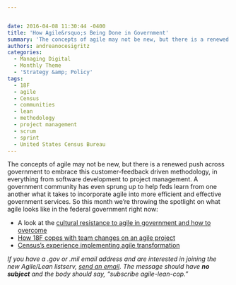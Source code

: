 ```yaml
---


date: 2016-04-08 11:30:44 -0400
title: 'How Agile&rsquo;s Being Done in Government'
summary: 'The concepts of agile may not be new, but there is a renewed push across government to embrace this customer-feedback driven methodology, in everything from software development to project management. A government community has even sprung up to help feds learn from one another what it takes to incorporate agile into more efficient and effective'
authors: andreanocesigritz
categories:
  - Managing Digital
  - Monthly Theme
  - 'Strategy &amp; Policy'
tags:
  - 18F
  - agile
  - Census
  - communities
  - lean
  - methodology
  - project management
  - scrum
  - sprint
  - United States Census Bureau
---
```


The concepts of agile may not be new, but there is a renewed push across government to embrace this customer-feedback driven methodology, in everything from software development to project management. A government community has even sprung up to help feds learn from one another what it takes to incorporate agile into more efficient and effective government services. So this month we’re throwing the spotlight on what agile looks like in the federal government right now:

  * A look at the [cultural resistance to agile in government and how to overcome](https://www.WHATEVER/2016/04/22/recap-how-to-overcome-cultural-resistance-to-agile-in-government/)
  * [How 18F copes with team changes on an agile project](https://www.WHATEVER/2016/04/19/the-teams-they-are-a-changin/)
  * [Census’s experience implementing agile transformation](https://www.WHATEVER/2016/04/28/agile-transformation-at-census/)

_If you have a .gov or .mil email address and are interested in joining the new Agile/Lean listserv, [send an email](mailto:listserv@listserv.gsa.gov). The message should have **no subject** and the body should say, &#8220;subscribe agile-lean-cop.&#8221;_